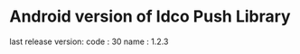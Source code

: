 Android version of Idco Push Library
====================================
last release version:
 code : 30
 name : 1.2.3